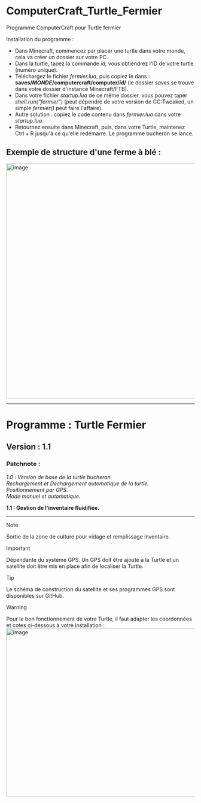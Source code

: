 # ComputerCraft_Turtle_Fermier
Programme ComputerCraft pour Turtle fermier

Installation du programme : 
  - Dans Minecraft, commencez par placer une turtle dans votre monde, cela va créer un dossier sur votre PC.
  - Dans la turtle, tapez la commande *id*, vous obtiendrez l'ID de votre turtle (numéro unique).
  - Téléchargez le fichier *fermier.lua*, puis copiez le dans : **saves/*MONDE*/computercraft/computer/*id*/** (le dossier *saves* se trouve dans votre dossier d'instance Minecraft/FTB).
  - Dans votre fichier *startup.lua* de ce même dossier, vous pouvez taper *shell.run("fermier")* (peut dépendre de votre version de CC:Tweaked, un simple *fermier()* peut faire l'affaire).
  - Autre solution : copiez le code contenu dans *fermier.lua* dans votre *startup.lua*.
  - Retournez ensuite dans Minecraft, puis, dans votre Turtle, maintenez Ctrl + R jusqu'à ce qu'elle redémarre. Le programme bucheron se lance.

## Exemple de structure d'une ferme à blé : 
<img width="894" height="628" alt="image" src="https://github.com/user-attachments/assets/d676dfe8-5c62-4f88-8f45-2c49cc8444fd" />

---

# Programme : Turtle Fermier
## Version : 1.1

### Patchnote : 

*1.0 : Version de base de la turtle bucheron  
Rechargement et Déchargement automatique de la turtle.  
Positionnement par GPS.  
Mode manuel et automatique.*

**1.1 : Gestion de l'inventaire fluidifiée.**

---
> [!NOTE]
> Sortie de la zone de culture pour vidage et remplissage inventaire.

> [!IMPORTANT]
> Dépendante du système GPS. Un GPS doit être ajouté à la Turtle et un satellite doit être mis en place afin de localiser la Turtle.

> [!TIP]
> Le schéma de construction du satellite et ses programmes GPS sont disponibles sur GitHub.

> [!WARNING]
> Pour le bon fonctionnement de votre Turtle, il faut adapter les coordonnées et cotes ci-dessous à votre installation :
> <img width="1301" height="450" alt="image" src="https://github.com/user-attachments/assets/1114cf6f-de60-4482-ac66-545bd546acb9" />


